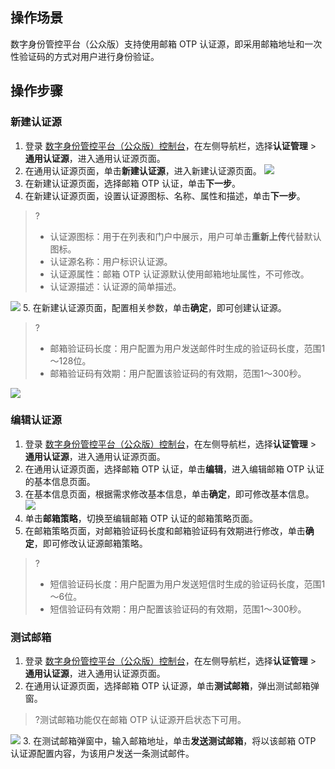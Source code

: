 ## 操作场景
数字身份管控平台（公众版）支持使用邮箱 OTP 认证源，即采用邮箱地址和一次性验证码的方式对用户进行身份验证。

## 操作步骤
### 新建认证源
1. 登录 [数字身份管控平台（公众版）控制台](https://console.cloud.tencent.com/ciam)，在左侧导航栏，选择**认证管理** > **通用认证源**，进入通用认证源页面。
2. 在通用认证源页面，单击**新建认证源**，进入新建认证源页面。
![](https://main.qcloudimg.com/raw/cac93cbfd835e939665b4d3b450d5bfc.png)
3. 在新建认证源页面，选择邮箱 OTP 认证，单击**下一步**。
4. 在新建认证源页面，设置认证源图标、名称、属性和描述，单击**下一步**。
>?
>- 认证源图标：用于在列表和门户中展示，用户可单击**重新上传**代替默认图标。
>- 认证源名称：用户标识认证源。
>- 认证源属性：邮箱 OTP 认证源默认使用邮箱地址属性，不可修改。
>- 认证源描述：认证源的简单描述。
>
![](https://main.qcloudimg.com/raw/b3a9071b547a1d5614faeabe0b169a10.png)
5. 在新建认证源页面，配置相关参数，单击**确定**，即可创建认证源。
>?
>- 邮箱验证码长度：用户配置为用户发送邮件时生成的验证码长度，范围1～128位。
>- 邮箱验证码有效期：用户配置该验证码的有效期，范围1～300秒。
>
![](https://main.qcloudimg.com/raw/80265c3a4f46f551263d0fd6b72ae016.png)

### 编辑认证源
1. 登录 [数字身份管控平台（公众版）控制台](https://console.cloud.tencent.com/ciam)，在左侧导航栏，选择**认证管理** > **通用认证源**，进入通用认证源页面。
2. 在通用认证源页面，选择邮箱 OTP 认证，单击**编辑**，进入编辑邮箱 OTP 认证的基本信息页面。
3. 在基本信息页面，根据需求修改基本信息，单击**确定**，即可修改基本信息。
![](https://main.qcloudimg.com/raw/785c71dc84cf225498605644383ca47e.png)
4. 单击**邮箱策略**，切换至编辑邮箱 OTP 认证的邮箱策略页面。
5. 在邮箱策略页面，对邮箱验证码长度和邮箱验证码有效期进行修改，单击**确定**，即可修改认证源邮箱策略。
>?
>- 短信验证码长度：用户配置为用户发送短信时生成的验证码长度，范围1～6位。
>- 短信验证码有效期：用户配置该验证码的有效期，范围1～300秒。


### 测试邮箱
1. 登录 [数字身份管控平台（公众版）控制台](https://console.cloud.tencent.com/ciam)，在左侧导航栏，选择**认证管理** > **通用认证源**，进入通用认证源页面。
2. 在通用认证源页面，选择邮箱 OTP 认证源，单击**测试邮箱**，弹出测试邮箱弹窗。
>?测试邮箱功能仅在邮箱 OTP 认证源开启状态下可用。
>
![](https://main.qcloudimg.com/raw/7453c31cdcdbfc3cf0976123895e0cc3.png)
3. 在测试邮箱弹窗中，输入邮箱地址，单击**发送测试邮箱**，将以该邮箱 OTP 认证源配置内容，为该用户发送一条测试邮件。
